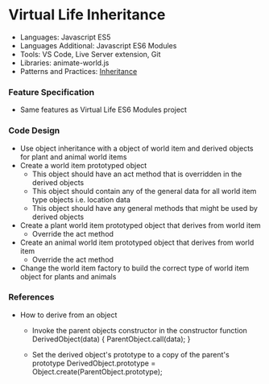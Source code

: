 
# Virtual Life Inheritance

* Languages: Javascript ES5
* Languages Additional: Javascript ES6 Modules
* Tools: VS Code, Live Server extension, Git
* Libraries: animate-world.js
* Patterns and Practices: [Inheritance](http://brickhousecodecamp.org/wikipedia/inheritance_oop.html)

### Feature Specification

* Same features as Virtual Life ES6 Modules project

### Code Design

* Use object inheritance with a object of world item and derived objects for plant and animal world items
* Create a world item prototyped object
	* This object should have an act method that is overridden in the derived objects
	* This object should contain any of the general data for all world item type objects i.e. location data
	* This object should have any general methods that might be used by derived objects
* Create a plant world item prototyped object that derives from world item
	* Override the act method
* Create an animal world item prototyped object that derives from world item
	* Override the act method
* Change the world item factory to build the correct type of world item object for plants and animals

### References

* How to derive from an object
	* Invoke the parent objects constructor in the constructor
			function DerivedObject(data) {
				ParentObject.call(data);
			}

	* Set the derived object's prototype to a copy of the parent's prototype
			DerivedObject.prototype = Object.create(ParentObject.prototype);